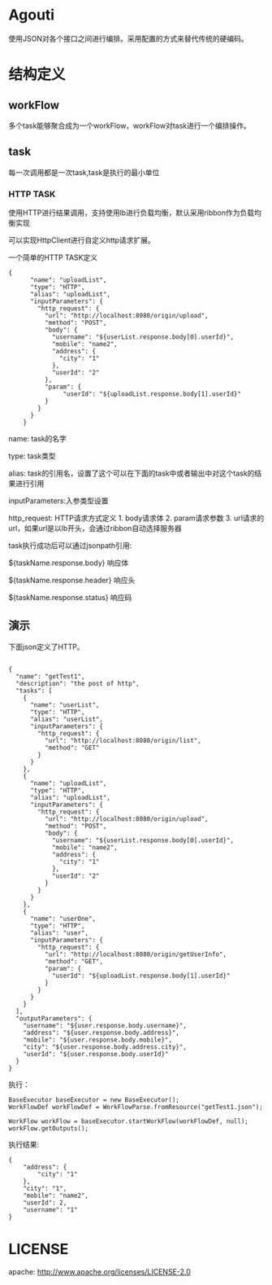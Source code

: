 # Agouti

使用JSON对各个接口之间进行编排。采用配置的方式来替代传统的硬编码。

# 结构定义

## workFlow 
多个task能够聚合成为一个workFlow，workFlow对task进行一个编排操作。


## task
每一次调用都是一次task,task是执行的最小单位

### HTTP TASK 
使用HTTP进行结果调用，支持使用lb进行负载均衡，默认采用ribbon作为负载均衡实现

可以实现HttpClient进行自定义http请求扩展。

一个简单的HTTP TASK定义
~~~
{
      "name": "uploadList",
      "type": "HTTP",
      "alias": "uploadList",
      "inputParameters": {
        "http_request": {
          "url": "http://localhost:8080/origin/upload",
          "method": "POST",
          "body": {
            "username": "${userList.response.body[0].userId}",
            "mobile": "name2",
            "address": {
              "city": "1"
            },
            "userId": "2"
          },
          "param": {
               "userId": "${uploadList.response.body[1].userId}"
          }
        }
      }
    }
~~~
name: task的名字

type: task类型

alias: task的引用名，设置了这个可以在下面的task中或者输出中对这个task的结果进行引用

inputParameters:入参类型设置

http_request: HTTP请求方式定义
    1. body请求体
    2. param请求参数
    3. url请求的url，如果url是以lb开头，会通过ribbon自动选择服务器

task执行成功后可以通过jsonpath引用:

${taskName.response.body} 响应体

${taskName.response.header} 响应头

${taskName.response.status} 响应码




## 演示
下面json定义了HTTP。

~~~

{
  "name": "getTest1",
  "description": "the post of http",
  "tasks": [
    {
      "name": "userList",
      "type": "HTTP",
      "alias": "userList",
      "inputParameters": {
        "http_request": {
          "url": "http://localhost:8080/origin/list",
          "method": "GET"
        }
      }
    },
    {
      "name": "uploadList",
      "type": "HTTP",
      "alias": "uploadList",
      "inputParameters": {
        "http_request": {
          "url": "http://localhost:8080/origin/upload",
          "method": "POST",
          "body": {
            "username": "${userList.response.body[0].userId}",
            "mobile": "name2",
            "address": {
              "city": "1"
            },
            "userId": "2"
          }
        }
      }
    },
    {
      "name": "userOne",
      "type": "HTTP",
      "alias": "user",
      "inputParameters": {
        "http_request": {
          "url": "http://localhost:8080/origin/getUserInfo",
          "method": "GET",
          "param": {
            "userId": "${uploadList.response.body[1].userId}"
          }
        }
      }
    }
  ],
  "outputParameters": {
    "username": "${user.response.body.username}",
    "address": "${user.response.body.address}",
    "mobile": "${user.response.body.mobile}",
    "city": "${user.response.body.address.city}",
    "userId": "${user.response.body.userId}"
  }
}

~~~

执行：

~~~
BaseExecutor baseExecutor = new BaseExecutor();
WorkFlowDef workFlowDef = WorkFlowParse.fromResource("getTest1.json");

WorkFlow workFlow = baseExecutor.startWorkFlow(workFlowDef, null);
workFlow.getOutputs();

~~~

执行结果:

~~~
{
    "address": {
        "city": "1"
    },
    "city": "1",
    "mobile": "name2",
    "userId": 2,
    "username": "1"
}
~~~


# LICENSE

apache: http://www.apache.org/licenses/LICENSE-2.0